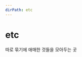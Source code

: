 ```yaml
---
dirPath: etc
---
```


# etc

따로 묶기에 애매한 것들을 모아두는 곳
<listAnchor :list="list"></listAnchor>

<script>
  export default {
    computed: {
      list: function () {
        return this.$page.etc
      }
    }
  }
</script>
